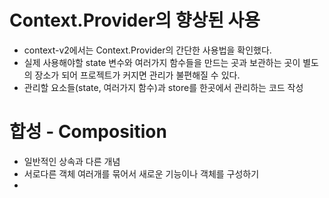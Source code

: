 # Context.Provider의 향상된 사용
* context-v2에서는 Context.Provider의 간단한 사용법을 확인했다.
* 실제 사용해야할 state 변수와 여러가지 함수들을 만드는 곳과 보관하는 곳이 별도의 장소가 되어
프로젝트가 커지면 관리가 불편해질 수 있다.
* 관리할 요소들(state, 여러가지 함수)과 store를 한곳에서 관리하는 코드 작성

# 합성 - Composition
* 일반적인 상속과 다른 개념
* 서로다른 객체 여러개를 묶어서 새로운 기능이나 객체를 구성하기
* 